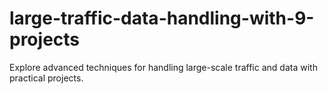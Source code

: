 # large-traffic-data-handling-with-9-projects
Explore advanced techniques for handling large-scale traffic and data with practical projects.
